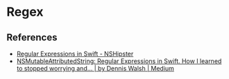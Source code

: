 #  Regex

## References

* [Regular Expressions in Swift - NSHipster](https://nshipster.com/swift-regular-expressions/)  
* [NSMutableAttributedString: Regular Expressions in Swift. How I learned to stopped worrying and… | by Dennis Walsh | Medium](https://medium.com/@dkw5877/regular-expressions-in-swift-928561ad55c8) 

